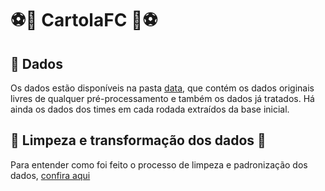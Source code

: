 # :soccer::tophat: CartolaFC :tophat::soccer:
## :game_die: Dados
Os dados estão disponíveis na pasta [data](/data), que contém os dados originais livres de qualquer pré-processamento e também os dados já tratados. Há ainda os dados dos times em cada rodada extraídos da base inicial.

## :hammer: Limpeza e transformação dos dados :wrench:
Para entender como foi feito o processo de limpeza e padronização dos dados, [confira aqui](Cartola.ipynb)
